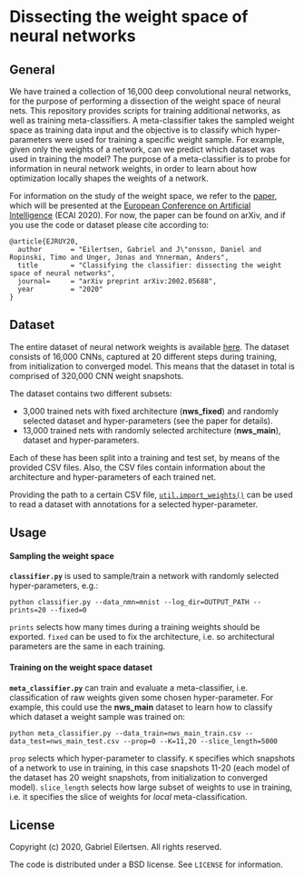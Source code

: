 # **Dissecting the weight space of neural networks**

## General
We have trained a collection of 16,000 deep convolutional neural networks, for the purpose of performing a dissection of the weight space of neural nets. This repository provides scripts for training additional networks, as well as training meta-classifiers. A meta-classifier takes the sampled weight space as training data input and the objective is to classify which hyper-parameters were used for training a specific weight sample. For example, given only the weights of a network, can we predict which dataset was used in training the model? The purpose of a meta-classifier is to probe for information in neural network weights, in order to learn about how optimization locally shapes the weights of a network.

For information on the study of the weight space, we refer to the [paper](https://arxiv.org/abs/2002.05688), which will be presented at the [European Conference on Artificial Intelligence](http://ecai2020.eu/) (ECAI 2020). For now, the paper can be found on arXiv, and if you use the code or dataset please cite according to:

```
@article{EJRUY20,
  author       = "Eilertsen, Gabriel and J\"onsson, Daniel and Ropinski, Timo and Unger, Jonas and Ynnerman, Anders",
  title        = "Classifying the classifier: dissecting the weight space of neural networks",
  journal=     = "arXiv preprint arXiv:2002.05688",
  year         = "2020"
}
```

## Dataset
The entire dataset of neural network weights is available 
[here](https://liuonline-my.sharepoint.com/:f:/g/personal/gabei62_liu_se/ErHWT-psvCNPr0yyQmybqfUBSMIjyO7LNMGTdUBRcIEj1Q). The dataset consists of 16,000 CNNs, captured at 20 different steps during training, from initialization to converged model. This means that the dataset in total is comprised of 320,000 CNN weight snapshots.

The dataset contains two different subsets: 
* 3,000 trained nets with fixed architecture (**nws_fixed**) and randomly selected dataset and hyper-parameters (see the paper for details).
* 13,000 trained nets with randomly selected architecture (**nws_main**), dataset and hyper-parameters.

Each of these has been split into a training and test set, by means of the provided CSV files. Also, the CSV files contain information about the architecture and hyper-parameters of each trained net.

Providing the path to a certain CSV file, [`util.import_weights()`](https://github.com/gabrieleilertsen/nws/blob/9c131051ad7c391e502b2a84bd6f9dd4f9daa55a/util.py#L81) can be used to read a dataset with annotations for a selected hyper-parameter.

## Usage
#### Sampling the weight space
**`classifier.py`** is used to sample/train a network with randomly selected hyper-parameters, e.g.:

`python classifier.py --data_nmn=mnist --log_dir=OUTPUT_PATH --prints=20 --fixed=0`

`prints` selects how many times during a training weights should be exported. `fixed` can be used to fix the architecture, i.e. so architectural parameters are the same in each training.

#### Training on the weight space dataset
**`meta_classifier.py`** can train and evaluate a meta-classifier, i.e. classification of raw weights given some chosen hyper-parameter. For example, this could use the **nws_main** dataset to learn how to classify which dataset a weight sample was trained on:

`python meta_classifier.py --data_train=nws_main_train.csv --data_test=nws_main_test.csv --prop=0 --K=11,20 --slice_length=5000`

`prop` selects which hyper-parameter to classify. `K` specifies which snapshots of a network to use in training, in this case snapshots 11-20 (each model of the dataset has 20 weight snapshots, from initialization to converged model). `slice_length` selects how large subset of weights to use in training, i.e. it specifies the slice of weights for *local* meta-classification.

## License

Copyright (c) 2020, Gabriel Eilertsen.
All rights reserved.

The code is distributed under a BSD license. See `LICENSE` for information.

